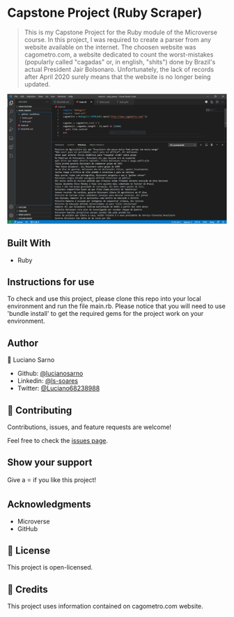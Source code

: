 # Capstone Project (Ruby Scraper)

> This is my Capstone Project for the Ruby module of the Microverse course.
In this project, I was required to create a parser from any website available on the internet.
The choosen website was cagometro.com, a website dedicated to count the worst-mistakes (popularly called "cagadas" or, in english, "shits") done by Brazil's actual President Jair Bolsonaro.
Unfortunately, the lack of records after April 2020 surely means that the website is no longer being updated. 

![screenshot](screenshot.PNG)

## Built With

- Ruby

## Instructions for use

To check and use this project, please clone this repo into your local environment and run the file main.rb.
Please notice that you will need to use 'bundle install' to get the required gems for the project work on your environment.

## Author

👤 Luciano Sarno

- Github: [@lucianosarno](https://github.com/lucianosarno)
- Linkedin: [@ls-soares](https://www.linkedin.com/in/ls-soares/)
- Twitter: [@Luciano68238988](https://twitter.com/Luciano68238988)

## 🤝 Contributing

Contributions, issues, and feature requests are welcome!

Feel free to check the [issues page](issues/).

## Show your support

Give a ⭐️ if you like this project!

## Acknowledgments

- Microverse
- GitHub

## 📝 License

This project is open-licensed.

## 📝 Credits

This project uses information contained on cagometro.com website.
